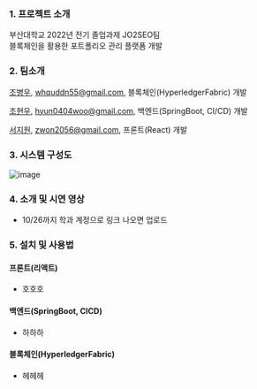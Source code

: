 ### 1. 프로젝트 소개

부산대학교 2022년 전기 졸업과제 JO2SEO팀  
블록체인을 활용한 포트폴리오 관리 플랫폼 개발

### 2. 팀소개

[조병우](https://github.com/whquddn55), whquddn55@gmail.com,   블록체인(HyperledgerFabric) 개발

[조현우](https://github.com/hyun98), hyun0404woo@gmail.com, 백엔드(SpringBoot, CI/CD) 개발

[서지원](https://github.com/jwseo4074), zwon2056@gmail.com, 프론트(React) 개발

### 3. 시스템 구성도

![image](https://user-images.githubusercontent.com/26822105/194468042-e9545fa4-d5bc-410e-a858-cf4882ccdd99.png)

### 4. 소개 및 시연 영상

- 10/26까지 학과 계정으로 링크 나오면 업로드

### 5. 설치 및 사용법

#### 프론트(리액트)
- 호호호

#### 백엔드(SpringBoot, CICD)
- 하하하

#### 블록체인(HyperledgerFabric)
- 헤헤헤
